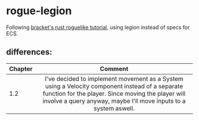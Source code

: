 # rogue-legion
Following [bracket's rust roguelike tutorial](https://bfnightly.bracketproductions.com/rustbook/chapter_0.html), using legion instead of specs for ECS.

## differences:
| Chapter        | Comment  |
| ------------- |:----------------:|
|  1.2 | I've decided to implement movement as a System using a Velocity component instead of a separate function for the player. Since moving the player will involve a query anyway, maybe I'll move inputs to a system aswell. |
